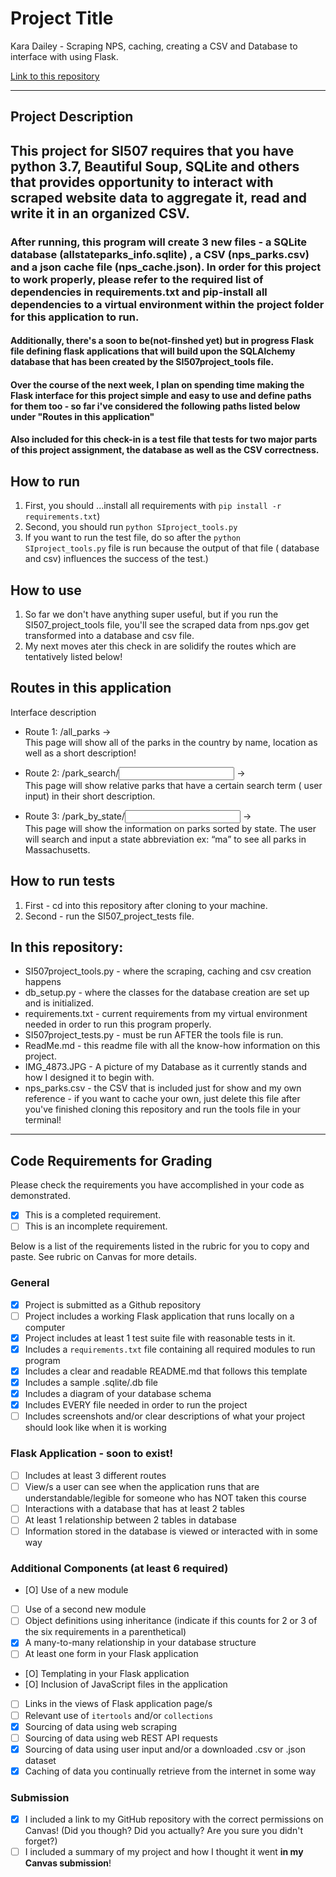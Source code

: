 # Project Title

Kara Dailey - Scraping NPS, caching, creating a CSV and Database to interface with using Flask.

[Link to this repository](https://github.com/kdails/final_project_checkin)

---

## Project Description

<h2>This project for SI507 requires that you have python 3.7, Beautiful Soup, SQLite and others that provides opportunity to interact with scraped website data to aggregate it, read and write it in an organized CSV. </h2>
<h3>After running, this program will create 3 new files - a SQLite database (allstateparks_info.sqlite) , a CSV (nps_parks.csv) and a json cache file (nps_cache.json). In order for this project to work properly, please refer to the required list of dependencies in requirements.txt and pip-install all dependencies to a virtual environment within the project folder for this application to run.</h3>

<h4> Additionally, there's a soon to be(not-finshed yet) but in progress Flask file defining flask applications that will build upon the SQLAlchemy database that has been created by the SI507project_tools file.</h4>

<h4> Over the course of the next week, I plan on spending time making the Flask interface for this project simple and easy to use and define paths for them too - so far i've considered the following paths listed below under "Routes in this application"  </h4>

<h4> Also included for this check-in is a test file that tests for two major parts of this project assignment, the database as well as the CSV correctness.

## How to run

1. First, you should ...install all requirements with `pip install -r requirements.txt`)
2. Second, you should run `python SIproject_tools.py`
3. If you want to run the test file, do so after the `python SIproject_tools.py` file is run because the output of that file ( database and csv) influences the success of the test.)

## How to use

1. So far we don't have anything super useful, but if you run the SI507_project_tools file, you'll see the scraped data from nps.gov get transformed into a database and csv file.
2. My next moves ater this check in are solidify the routes which are tentatively listed below!

## Routes in this application

Interface description
- Route 1: /all_parks   →   
  This page will show all of the parks in the country by name, location as well as a short description!

- Route 2: /park_search/<input> →   
  This page will show relative parks that have a certain search term ( user input) in their short description.

- Route 3: /park_by_state/<input>  →   
  This page will show the information on parks sorted by state. The user will search and input a state abbreviation ex: “ma”  to see all parks in Massachusetts.


## How to run tests
1. First - cd into this repository after cloning to your machine.
2. Second - run the SI507_project_tests file. 

## In this repository:
- SI507project_tools.py - where the scraping, caching and csv creation happens
- db_setup.py - where the classes for the database creation are set up and is initialized. 
- requirements.txt - current requirements from my virtual environment needed in order to run this program properly.
- SI507project_tests.py - must be run AFTER the tools file is run.
- ReadMe.md - this readme file with all the know-how information on this project.
- IMG_4873.JPG - A picture of my Database as it currently stands and how I designed it to begin with.
- nps_parks.csv - the CSV that is included just for show and my own reference - if you want to cache your own, just delete this file after you've finished cloning this repository and run the tools file in your terminal! 

---
## Code Requirements for Grading
Please check the requirements you have accomplished in your code as demonstrated.
- [x] This is a completed requirement.
- [ ] This is an incomplete requirement.

Below is a list of the requirements listed in the rubric for you to copy and paste.  See rubric on Canvas for more details.

### General
- [X] Project is submitted as a Github repository
- [ ] Project includes a working Flask application that runs locally on a computer
- [X] Project includes at least 1 test suite file with reasonable tests in it.
- [X] Includes a `requirements.txt` file containing all required modules to run program
- [X] Includes a clear and readable README.md that follows this template
- [X] Includes a sample .sqlite/.db file
- [X] Includes a diagram of your database schema
- [X] Includes EVERY file needed in order to run the project
- [ ] Includes screenshots and/or clear descriptions of what your project should look like when it is working

### Flask Application - soon to exist!
- [ ] Includes at least 3 different routes
- [ ] View/s a user can see when the application runs that are understandable/legible for someone who has NOT taken this course
- [ ] Interactions with a database that has at least 2 tables
- [ ] At least 1 relationship between 2 tables in database
- [ ] Information stored in the database is viewed or interacted with in some way

### Additional Components (at least 6 required)
- [O] Use of a new module
- [ ] Use of a second new module
- [ ] Object definitions using inheritance (indicate if this counts for 2 or 3 of the six requirements in a parenthetical)
- [X] A many-to-many relationship in your database structure
- [ ] At least one form in your Flask application
- [O] Templating in your Flask application
- [O] Inclusion of JavaScript files in the application
- [ ] Links in the views of Flask application page/s
- [ ] Relevant use of `itertools` and/or `collections`
- [X] Sourcing of data using web scraping
- [ ] Sourcing of data using web REST API requests
- [X] Sourcing of data using user input and/or a downloaded .csv or .json dataset
- [X] Caching of data you continually retrieve from the internet in some way

### Submission
- [X] I included a link to my GitHub repository with the correct permissions on Canvas! (Did you though? Did you actually? Are you sure you didn't forget?)
- [ ] I included a summary of my project and how I thought it went **in my Canvas submission**!
